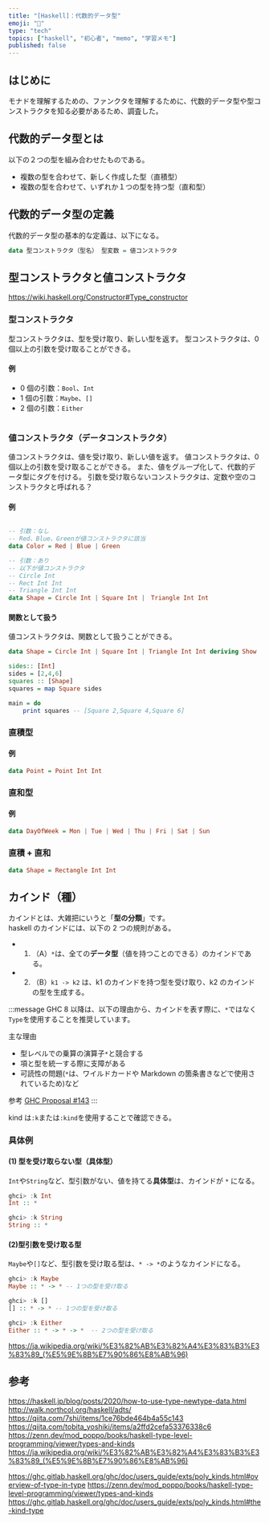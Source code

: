 ```yaml
---
title: "[Haskell]：代数的データ型"
emoji: "📓"
type: "tech"
topics: ["haskell", "初心者", "memo", "学習メモ"]
published: false
---
```


## はじめに

モナドを理解するための、ファンクタを理解するために、代数的データ型や型コンストラクタを知る必要があるため、調査した。

## 代数的データ型とは

以下の２つの型を組み合わせたものである。

- 複数の型を合わせて、新しく作成した型（直積型）
- 複数の型を合わせて、いずれか１つの型を持つ型（直和型）

## 代数的データ型の定義

代数的データ型の基本的な定義は、以下になる。

```haskell
data 型コンストラクタ（型名） 型変数 = 値コンストラクタ
```

## 型コンストラクタと値コンストラクタ

https://wiki.haskell.org/Constructor#Type_constructor

### 型コンストラクタ

型コンストラクタは、型を受け取り、新しい型を返す。
型コンストラクタは、0 個以上の引数を受け取ることができる。

#### 例

- 0 個の引数：`Bool`、`Int`
- 1 個の引数：`Maybe`、`[]`
- 2 個の引数：`Either`

```

```

### 値コンストラクタ（データコンストラクタ）

値コンストラクタは、値を受け取り、新しい値を返す。
値コンストラクタは、0 個以上の引数を受け取ることができる。
また、値をグループ化して、代数的データ型にタグを付ける。
引数を受け取らないコンストラクタは、定数や空のコンストラクタと呼ばれる？

#### 例

```haskell

-- 引数：なし
-- Red、Blue、Greenが値コンストラクタに該当
data Color = Red | Blue | Green

-- 引数：あり
-- 以下が値コンストラクタ
-- Circle Int
-- Rect Int Int
-- Triangle Int Int
data Shape = Circle Int | Square Int |　Triangle Int Int

```

#### 関数として扱う

値コンストラクタは、関数として扱うことができる。

```haskell
data Shape = Circle Int | Square Int | Triangle Int Int deriving Show

sides:: [Int]
sides = [2,4,6]
squares :: [Shape]
squares = map Square sides

main = do
    print squares -- [Square 2,Square 4,Square 6]

```

### 直積型

#### 例

```haskell
data Point = Point Int Int
```

### 直和型

#### 例

```haskell
data DayOfWeek = Mon | Tue | Wed | Thu | Fri | Sat | Sun
```

### 直積 + 直和

```haskell
data Shape = Rectangle Int Int
```

## カインド（種）

カインドとは、大雑把にいうと「**型の分類**」です。  
haskell のカインドには、以下の 2 つの規則がある。

- 1. （A）`*`は、全ての**データ型**（値を持つことのできる）のカインドである。
- 2. （B）`k1 -> k2` は、k1 のカインドを持つ型を受け取り、k2 のカインドの型を生成する。

:::message
GHC 8 以降は、以下の理由から、カインドを表す際に、`*`ではなく`Type`を使用することを推奨しています。

主な理由

- 型レベルでの乗算の演算子`*`と競合する
- 項と型を統一する際に支障がある
- 可読性の問題(`*`は、ワイルドカードや Markdown の箇条書きなどで使用されているため)など

参考
[GHC Proposal #143](https://ghc-proposals.readthedocs.io/en/latest/proposals/0143-remove-star-kind.html)
:::

kind は`:k`または`:kind`を使用することで確認できる。

### 具体例

#### (1) 型を受け取らない型（具体型）

`Int`や`String`など、型引数がない、値を持てる**具体型**は、カインドが `*` になる。

```haskell
ghci> :k Int
Int :: *

ghci> :k String
String :: *
```

#### (2)型引数を受け取る型

`Maybe`や`[]`など、型引数を受け取る型は、`* -> *`のようなカインドになる。

```haskell
ghci> :k Maybe
Maybe :: * -> * -- 1つの型を受け取る

ghci> :k []
[] :: * -> * -- 1つの型を受け取る

ghci> :k Either
Either :: * -> * -> *  -- 2つの型を受け取る
```

https://ja.wikipedia.org/wiki/%E3%82%AB%E3%82%A4%E3%83%B3%E3%83%89_(%E5%9E%8B%E7%90%86%E8%AB%96)

## 参考

https://haskell.jp/blog/posts/2020/how-to-use-type-newtype-data.html
http://walk.northcol.org/haskell/adts/
https://qiita.com/7shi/items/1ce76bde464b4a55c143
https://qiita.com/tobita_yoshiki/items/a2ffd2cefa53376338c6
https://zenn.dev/mod_poppo/books/haskell-type-level-programming/viewer/types-and-kinds
https://ja.wikipedia.org/wiki/%E3%82%AB%E3%82%A4%E3%83%B3%E3%83%89_(%E5%9E%8B%E7%90%86%E8%AB%96)

https://ghc.gitlab.haskell.org/ghc/doc/users_guide/exts/poly_kinds.html#overview-of-type-in-type
https://zenn.dev/mod_poppo/books/haskell-type-level-programming/viewer/types-and-kinds
https://ghc.gitlab.haskell.org/ghc/doc/users_guide/exts/poly_kinds.html#the-kind-type
